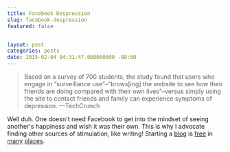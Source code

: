 ```yaml
---
title: Facebook Despression
slug: facebook-despression
featured: false


layout: post
categories: posts
date: 2015-02-04 04:31:47.000000000 -08:00
---
```


>  Based on a survey of 700 students, the study found that users who engage in “surveillance use”–“brows[ing] the website to see how their friends are doing compared with their own lives”–versus simply using the site to contact friends and family can experience symptoms of depression.
> —TechCrunch

Well duh. One doesn't need Facebook to get into the mindset of seeing another's happiness and wish it was their own. This is why I advocate finding other sources of stimulation, like writing! Starting a [blog](http://wordpress.com) is [free](http://tumblr.com) in [many](http://blogger.com) [places](http://medium.com).

